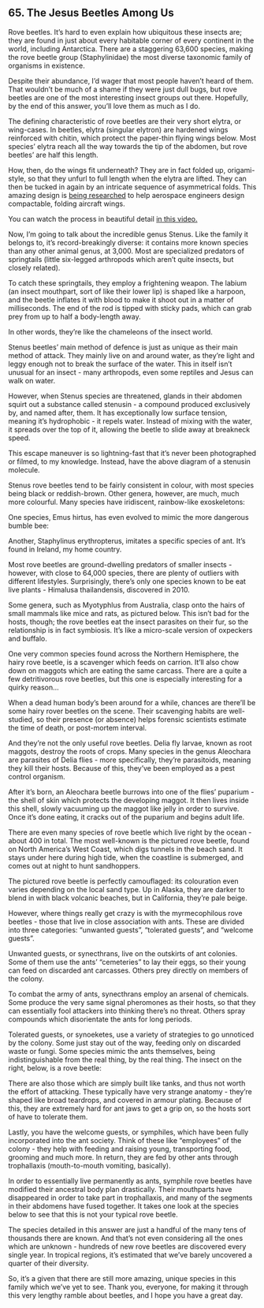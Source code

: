 
## 65. The Jesus Beetles Among Us

Rove beetles. It’s hard to even explain how ubiquitous these insects are; they are found in just about every habitable corner of every continent in the world, including Antarctica. There are a staggering 63,600 species, making the rove beetle group (Staphylinidae) the most diverse taxonomic family of organisms in existence.

Despite their abundance, I’d wager that most people haven’t heard of them. That wouldn’t be much of a shame if they were just dull bugs, but rove beetles are one of the most interesting insect groups out there. Hopefully, by the end of this answer, you’ll love them as much as I do.

The defining characteristic of rove beetles are their very short elytra, or wing-cases. In beetles, elytra (singular elytron) are hardened wings reinforced with chitin, which protect the paper-thin flying wings below. Most species’ elytra reach all the way towards the tip of the abdomen, but rove beetles’ are half this length.

How, then, do the wings fit underneath? They are in fact folded up, origami-style, so that they unfurl to full length when the elytra are lifted. They can then be tucked in again by an intricate sequence of asymmetrical folds. This amazing design is [being researched](https://www.pnas.org/content/111/46/16349 "www.pnas.org") to help aerospace engineers design compactable, folding aircraft wings.

You can watch the process in beautiful detail [in this video.](https://www.youtube.com/watch?v=HhU9NhHIYQc&t=1s "www.youtube.com")

Now, I’m going to talk about the incredible genus Stenus. Like the family it belongs to, it’s record-breakingly diverse: it contains more known species than any other animal genus, at 3,000. Most are specialized predators of springtails (little six-legged arthropods which aren’t quite insects, but closely related).

To catch these springtails, they employ a frightening weapon. The labium (an insect mouthpart, sort of like their lower lip) is shaped like a harpoon, and the beetle inflates it with blood to make it shoot out in a matter of milliseconds. The end of the rod is tipped with sticky pads, which can grab prey from up to half a body-length away.

In other words, they’re like the chameleons of the insect world.

Stenus beetles’ main method of defence is just as unique as their main method of attack. They mainly live on and around water, as they’re light and leggy enough not to break the surface of the water. This in itself isn’t unusual for an insect - many arthropods, even some reptiles and Jesus can walk on water.

However, when Stenus species are threatened, glands in their abdomen squirt out a substance called stenusin - a compound produced exclusively by, and named after, them. It has exceptionally low surface tension, meaning it’s hydrophobic - it repels water. Instead of mixing with the water, it spreads over the top of it, allowing the beetle to slide away at breakneck speed.

This escape maneuver is so lightning-fast that it’s never been photographed or filmed, to my knowledge. Instead, have the above diagram of a stenusin molecule.

Stenus rove beetles tend to be fairly consistent in colour, with most species being black or reddish-brown. Other genera, however, are much, much more colourful. Many species have iridiscent, rainbow-like exoskeletons:


One species, Emus hirtus, has even evolved to mimic the more dangerous bumble bee:

Another, Staphylinus erythropterus, imitates a specific species of ant. It’s found in Ireland, my home country.

Most rove beetles are ground-dwelling predators of smaller insects - however, with close to 64,000 species, there are plenty of outliers with different lifestyles. Surprisingly, there’s only one species known to be eat live plants - Himalusa thailandensis, discovered in 2010.

Some genera, such as Myotyphlus from Australia, clasp onto the hairs of small mammals like mice and rats, as pictured below. This isn’t bad for the hosts, though; the rove beetles eat the insect parasites on their fur, so the relationship is in fact symbiosis. It’s like a micro-scale version of oxpeckers and buffalo.

One very common species found across the Northern Hemisphere, the hairy rove beetle, is a scavenger which feeds on carrion. It’ll also chow down on maggots which are eating the same carcass. There are a quite a few detritivorous rove beetles, but this one is especially interesting for a quirky reason…

When a dead human body’s been around for a while, chances are there’ll be some hairy rover beetles on the scene. Their scavenging habits are well-studied, so their presence (or absence) helps forensic scientists estimate the time of death, or post-mortem interval.

And they’re not the only useful rove beetles. Delia fly larvae, known as root maggots, destroy the roots of crops. Many species in the genus Aleochara are parasites of Delia flies - more specifically, they’re parasitoids, meaning they kill their hosts. Because of this, they’ve been employed as a pest control organism.

After it’s born, an Aleochara beetle burrows into one of the flies’ puparium - the shell of skin which protects the developing maggot. It then lives inside this shell, slowly vacuuming up the maggot like jelly in order to survive. Once it’s done eating, it cracks out of the puparium and begins adult life.

There are even many species of rove beetle which live right by the ocean - about 400 in total. The most well-known is the pictured rove beetle, found on North America’s West Coast, which digs tunnels in the beach sand. It stays under here during high tide, when the coastline is submerged, and comes out at night to hunt sandhoppers.

The pictured rove beetle is perfectly camouflaged: its colouration even varies depending on the local sand type. Up in Alaska, they are darker to blend in with black volcanic beaches, but in California, they’re pale beige.

However, where things really get crazy is with the myrmecophilous rove beetles - those that live in close association with ants. These are divided into three categories: “unwanted guests”, “tolerated guests”, and “welcome guests”.

Unwanted guests, or synecthrans, live on the outskirts of ant colonies. Some of them use the ants’ “cemeteries” to lay their eggs, so their young can feed on discarded ant carcasses. Others prey directly on members of the colony.

To combat the army of ants, synecthrans employ an arsenal of chemicals. Some produce the very same signal pheromones as their hosts, so that they can essentially fool attackers into thinking there’s no threat. Others spray compounds which disorientate the ants for long periods.

Tolerated guests, or synoeketes, use a variety of strategies to go unnoticed by the colony. Some just stay out of the way, feeding only on discarded waste or fungi. Some species mimic the ants themselves, being indistinguishable from the real thing, by the real thing. The insect on the right, below, is a rove beetle:

There are also those which are simply built like tanks, and thus not worth the effort of attacking. These typically have very strange anatomy - they’re shaped like broad teardrops, and covered in armour plating. Because of this, they are extremely hard for ant jaws to get a grip on, so the hosts sort of have to tolerate them.

Lastly, you have the welcome guests, or symphiles, which have been fully incorporated into the ant society. Think of these like “employees” of the colony - they help with feeding and raising young, transporting food, grooming and much more. In return, they are fed by other ants through trophallaxis (mouth-to-mouth vomiting, basically).

In order to essentially live permanently as ants, symphile rove beetles have modified their ancestral body plan drastically. Their mouthparts have disappeared in order to take part in trophallaxis, and many of the segments in their abdomens have fused together. It takes one look at the species below to see that this is not your typical rove beetle.

The species detailed in this answer are just a handful of the many tens of thousands there are known. And that’s not even considering all the ones which are unknown - hundreds of new rove beetles are discovered every single year. In tropical regions, it’s estimated that we’ve barely uncovered a quarter of their diversity.

So, it’s a given that there are still more amazing, unique species in this family which we’ve yet to see. Thank you, everyone, for making it through this very lengthy ramble about beetles, and I hope you have a great day.

